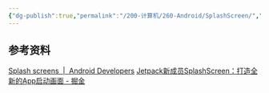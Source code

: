 ```yaml
---
{"dg-publish":true,"permalink":"/200-计算机/260-Android/SplashScreen/","tags":["Jetpack","TODO"],"noteIcon":""}
---
```




## 参考资料
[Splash screens  |  Android Developers](https://developer.android.com/develop/ui/views/launch/splash-screen)
[Jetpack新成员SplashScreen：打造全新的App启动画面 - 掘金](https://juejin.cn/post/6997217571208445965)
